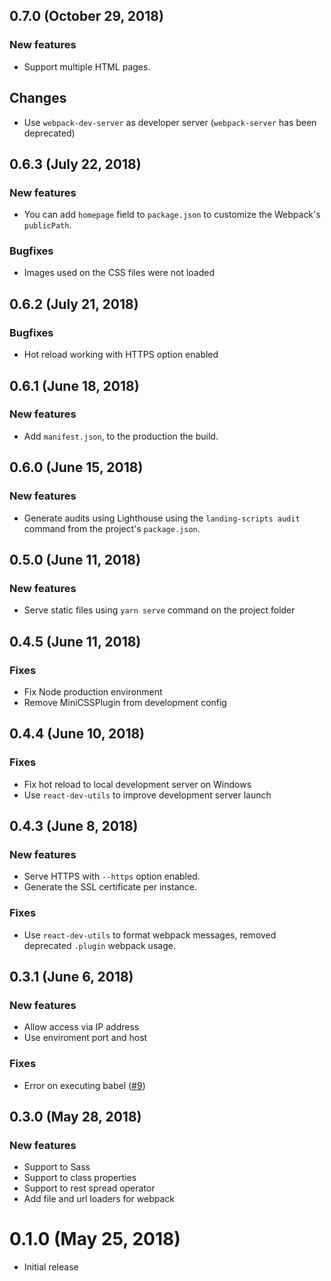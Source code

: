## 0.7.0 (October 29, 2018)

### New features

- Support multiple HTML pages.

## Changes

- Use `webpack-dev-server` as developer server (`webpack-server` has been deprecated)


## 0.6.3 (July 22, 2018)

### New features

- You can add `homepage` field to `package.json` to customize the Webpack's `publicPath`.

### Bugfixes

- Images used on the CSS files were not loaded


## 0.6.2 (July 21, 2018)

### Bugfixes

- Hot reload working with HTTPS option enabled


## 0.6.1 (June 18, 2018)

### New features

- Add `manifest.json`, to the production the build.


## 0.6.0 (June 15, 2018)

### New features

- Generate audits using Lighthouse using the `landing-scripts audit` command from the project's `package.json`.

## 0.5.0 (June 11, 2018)

### New features

- Serve static files using `yarn serve` command on the project folder

## 0.4.5 (June 11, 2018)

### Fixes

- Fix Node production environment
- Remove MiniCSSPlugin from development config


## 0.4.4 (June 10, 2018)

### Fixes

- Fix hot reload to local development server on Windows
-  Use `react-dev-utils` to improve development server launch


## 0.4.3 (June 8, 2018)

### New features

- Serve HTTPS with `--https` option enabled.
- Generate the SSL certificate per instance.

### Fixes

- Use `react-dev-utils` to format webpack messages, removed deprecated `.plugin` webpack usage.


## 0.3.1 (June 6, 2018)

### New features

- Allow access via IP address
- Use enviroment port and host

### Fixes

- Error on executing babel ([#9](https://github.com/kevindantas/create-landing-page/issues/9))

## 0.3.0 (May 28, 2018)

### New features

- Support to Sass
- Support to class properties
- Support to rest spread operator
- Add file and url loaders for webpack


# 0.1.0 (May 25, 2018)

- Initial release